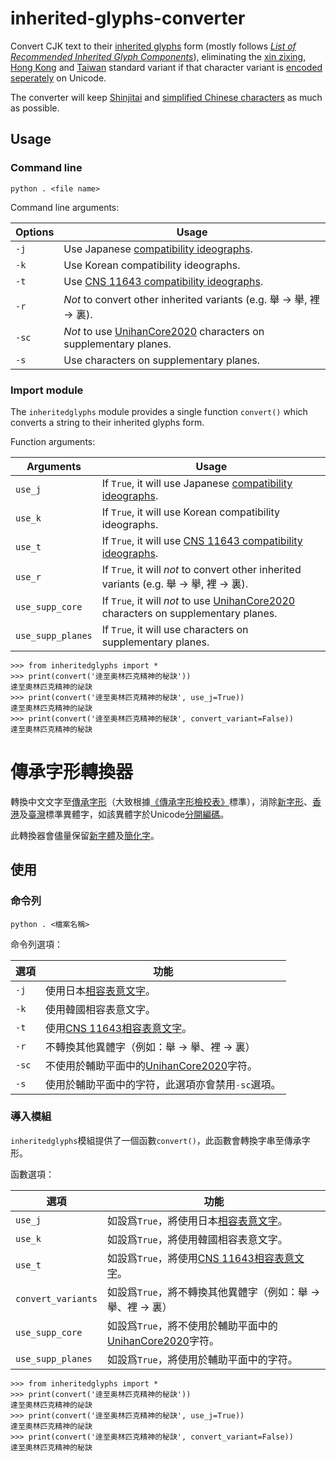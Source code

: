 # inherited-glyphs-converter
 Convert CJK text to their [inherited glyphs](https://en.wikipedia.org/wiki/Jiu_zixing) form (mostly follows [_List of Recommended Inherited Glyph Components_](https://github.com/ichitenfont/inheritedglyphs)), eliminating the [xin zixing](https://en.wikipedia.org/wiki/Xin_zixing), [Hong Kong](https://en.wikipedia.org/wiki/List_of_Graphemes_of_Commonly-Used_Chinese_Characters) and [Taiwan](https://en.wikipedia.org/wiki/Standard_Form_of_National_Characters) standard variant if that character variant is [encoded seperately](https://en.wikipedia.org/wiki/CJK_Unified_Ideographs#CJK_Unified_Ideographs) on Unicode.
 
 The converter will keep [Shinjitai](https://en.wikipedia.org/wiki/Shinjitai) and [simplified Chinese characters](https://en.wikipedia.org/wiki/Simplified_Chinese_characters) as much as possible.
 
 ## Usage
 
 ### Command line
 
	python . <file name>
	
 Command line arguments:
 
 | **Options** | **Usage** |
 |---|---|
 | `-j` | Use Japanese [compatibility ideographs](https://en.wikipedia.org/wiki/CJK_Compatibility_Ideographs). |
 | `-k` | Use Korean compatibility ideographs. |
 | `-t` | Use [CNS 11643 compatibility ideographs](https://en.wikipedia.org/wiki/CJK_Compatibility_Ideographs_Supplement). |
 | `-r` | _Not_ to convert other inherited variants (e.g. 舉 → 擧, 裡 → 裏). |
 | `-sc` | _Not_ to use [UnihanCore2020](https://www.unicode.org/L2/L2019/19388-unihan-core-2020.pdf) characters on supplementary planes. |
 | `-s` | Use characters on supplementary planes. |
 
 ### Import module
 The `inheritedglyphs` module provides a single function `convert()` which converts a string to their inherited glyphs form.
 
 Function arguments:
 
 | **Arguments** | **Usage** |
 |---|---|
 | `use_j` | If `True`, it will use Japanese [compatibility ideographs](https://en.wikipedia.org/wiki/CJK_Compatibility_Ideographs). |
 | `use_k` | If `True`, it will use Korean compatibility ideographs. |
 | `use_t` | If `True`, it will use [CNS 11643 compatibility ideographs](https://en.wikipedia.org/wiki/CJK_Compatibility_Ideographs_Supplement). |
 | `use_r` | If `True`, it will _not_ to convert other inherited variants (e.g. 舉 → 擧, 裡 → 裏). |
 | `use_supp_core` | If `True`, it will _not_ to use [UnihanCore2020](https://www.unicode.org/L2/L2019/19388-unihan-core-2020.pdf) characters on supplementary planes. |
 | `use_supp_planes` | If `True`, it will use characters on supplementary planes. |
 
	>>> from inheritedglyphs import *
	>>> print(convert('逹至奥林匹克精神的秘訣'))
	達至奧林匹克精神的祕訣
	>>> print(convert('逹至奥林匹克精神的秘訣', use_j=True))
	達至奧林匹克精神的祕訣
	>>> print(convert('逹至奥林匹克精神的秘訣', convert_variant=False))
	達至奧林匹克精神的秘訣
	
# 傳承字形轉換器
 轉換中文文字至[傳承字形](https://zh.wikipedia.org/wiki/%E8%88%8A%E5%AD%97%E5%BD%A2)（大致根據[《傳承字形檢校表》](https://github.com/ichitenfont/inheritedglyphs)標準），消除[新字形](https://zh.wikipedia.org/wiki/%E6%96%B0%E5%AD%97%E5%BD%A2)、[香港](https://zh.wikipedia.org/wiki/%E5%B8%B8%E7%94%A8%E5%AD%97%E5%AD%97%E5%BD%A2%E8%A1%A8)及[臺灣](https://zh.wikipedia.org/wiki/%E5%9C%8B%E5%AD%97%E6%A8%99%E6%BA%96%E5%AD%97%E9%AB%94)標準異體字，如該異體字於Unicode[分開編碼](https://zh.wikipedia.org/wiki/%E4%B8%AD%E6%97%A5%E9%9F%93%E7%B5%B1%E4%B8%80%E8%A1%A8%E6%84%8F%E6%96%87%E5%AD%97#%E8%AA%8D%E5%90%8C%E5%8E%9F%E5%89%87%E8%88%87%E5%8E%9F%E5%AD%97%E9%9B%86%E5%88%86%E9%9B%A2%E5%8E%9F%E5%89%87)。
 
 此轉換器會儘量保留[新字體](https://zh.wikipedia.org/wiki/%E6%96%B0%E5%AD%97%E4%BD%93)及[簡化字](https://zh.wikipedia.org/wiki/%E7%AE%80%E5%8C%96%E5%AD%97)。
 
 ## 使用
 
 ### 命令列
 
	python . <檔案名稱>
 
 命令列選項：
 
 | **選項** | **功能** |
 |---|---|
 | `-j` | 使用日本[相容表意文字](https://zh.wikipedia.org/wiki/%E4%B8%AD%E6%97%A5%E9%9F%93%E7%9B%B8%E5%AE%B9%E8%A1%A8%E6%84%8F%E6%96%87%E5%AD%97)。 |
 | `-k` | 使用韓國相容表意文字。 |
 | `-t` | 使用[CNS 11643相容表意文字](https://zh.wikipedia.org/wiki/%E4%B8%AD%E6%97%A5%E9%9F%93%E7%9B%B8%E5%AE%B9%E8%A1%A8%E6%84%8F%E6%96%87%E5%AD%97%E8%A3%9C%E5%85%85%E5%8D%80)。 |
 | `-r` | 不轉換其他異體字（例如：舉 → 擧、裡 → 裏） |
 | `-sc` | 不使用於輔助平面中的[UnihanCore2020](https://www.unicode.org/L2/L2019/19388-unihan-core-2020.pdf)字符。 |
 | `-s` | 使用於輔助平面中的字符，此選項亦會禁用`-sc`選項。 |
 
 ### 導入模組
 
 `inheritedglyphs`模組提供了一個函數`convert()`，此函數會轉換字串至傳承字形。
 
 函數選項：
 
 | **選項** | **功能** |
 |---|---|
 | `use_j` | 如設爲`True`，將使用日本[相容表意文字](https://zh.wikipedia.org/wiki/%E4%B8%AD%E6%97%A5%E9%9F%93%E7%9B%B8%E5%AE%B9%E8%A1%A8%E6%84%8F%E6%96%87%E5%AD%97)。 |
 | `use_k` | 如設爲`True`，將使用韓國相容表意文字。 |
 | `use_t` | 如設爲`True`，將使用[CNS 11643相容表意文字](https://zh.wikipedia.org/wiki/%E4%B8%AD%E6%97%A5%E9%9F%93%E7%9B%B8%E5%AE%B9%E8%A1%A8%E6%84%8F%E6%96%87%E5%AD%97%E8%A3%9C%E5%85%85%E5%8D%80)。 |
 | `convert_variants` | 如設爲`True`，將不轉換其他異體字（例如：舉 → 擧、裡 → 裏） |
 | `use_supp_core` | 如設爲`True`，將不使用於輔助平面中的[UnihanCore2020](https://www.unicode.org/L2/L2019/19388-unihan-core-2020.pdf)字符。 |
 | `use_supp_planes` | 如設爲`True`，將使用於輔助平面中的字符。 |
 
	>>> from inheritedglyphs import *
	>>> print(convert('逹至奥林匹克精神的秘訣'))
	達至奧林匹克精神的祕訣
	>>> print(convert('逹至奥林匹克精神的秘訣', use_j=True))
	達至奧林匹克精神的祕訣
	>>> print(convert('逹至奥林匹克精神的秘訣', convert_variant=False))
	達至奧林匹克精神的秘訣